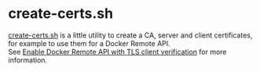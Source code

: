 # create-certs.sh
[create-certs.sh](https://github.com/kekru/linux-utils/blob/master/cert-generate/create-certs.sh) is a little utility to create a CA, server and client certificates, for example to use them for a Docker Remote API.  
See [Enable Docker Remote API with TLS client verification](https://gist.github.com/kekru/974e40bb1cd4b947a53cca5ba4b0bbe5) for more information.
